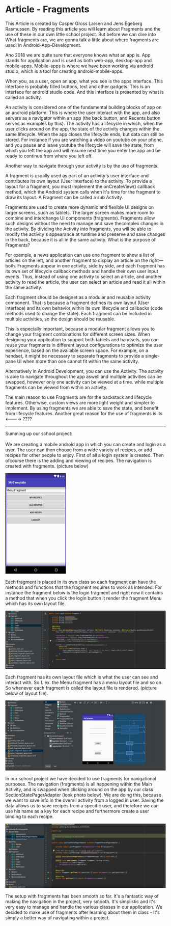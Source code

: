 # Article - Fragments

This Article is created by Casper Gross Larsen and Jens Egeberg Rasmussen. By reading this article you will learn about Fragments and the use of these in our own little school project. But before we can dive into What fragments are, we are gonna talk a little about where fragments are used: in Android-App-Development.

Ano 2018 we are quite sure that everyone knows what an app is. App stands for application and is used as both web-app, desktop-app and mobile-apps. Mobile-apps is where we have been working via android studio, which is a tool for creating android-mobile-apps. 

When you, as a user, open an app, what you see is the apps interface. This interface is probably filled buttons, text and other gadgets. This is an interface for android studio code. And this interface is presented by what is called an activity.

An activity is considered one of the fundamental building blocks of app on an android platform. This is where the user interact with the app, and also servers as a navigator within an app (the back button, and Recents button serves as examples by this). The activity has a lifecycle in which, when the user clicks around on the app, the state of the activity changes within the same lifecycle. When the app closes the lifecycle ends, but data can still be stored. For instance if you are watching a video on youtube on your phone, and you pause and leave youtube the lifecycle will save the state, from which you left the app and will resume next time you enter the app and be ready to continue from where you left off.

Another way to navigate through your activity is by the use of fragments.

A fragment is usually used as part of an activity's user interface and contributes its own layout (User Interface) to the activity. To provide a layout for a fragment, you must implement the onCreateView() callback method, which the Android system calls when it's time for the fragment to draw its layout. A Fragment can be called a sub Activity.

Fragments are used to create more dynamic and flexible UI designs on larger screens, such as tablets. The larger screen makes more room to combine and interchange UI components (fragments). Fragments allow such designs without the need to manage and save thecomplex changes in the activity. By dividing the Activity into fragments, you will be able to modify the activity's appearance at runtime and preserve and save changes in the back, because it is all in the same activity.
What is the purpose of Fragments?

For example, a news application can use one fragment to show a list of articles on the left, and another fragment to display an article on the right—both. Fragments appear in one activity, side by side, and each fragment has its own set of lifecycle callback methods and handle their own user input events. Thus, instead of using one activity to select an article, and another activity to read the article, the user can select an article and read it all within the same activity.

Each fragment should be designet as a modular and reusable activity component. That is because a fragment defines its own layout (User interface) and its own behavior within its own lifecycle and callbacks (code methods used to change the state). Each fragment can be included in multiple activities, so the design should be reusable. 

This is especially important, because a modular fragment allows you to change your fragment combinations for different screen sizes. When designing your application to support both tablets and handsets, you can reuse your fragments in different layout configurations to optimize the user experience, based on the available screen space. For example, on a handset, it might be necessary to separate fragments to provide a single-pane UI when more than one cannot fit within the same activity.

Alternatively in Android Development, you can use the Activity. The activity is able to navigate throughout the app aswell and multiple activities can be swapped, however only one activity can be viewed at a time. while multiple fragments can be viewed from within an activity.

The main reason to use Fragments are for the backstack and lifecycle features. Otherwise, custom views are more light weight and simpler to implement. By using fragments we are able to save the state, and benefit from lifecycle features. Another great reason for the use of fragments is its <----> ????

-------------------------------------
Summing up our school project: <br> <br>
We are creating a mobile android app in which you can create and login as a user. The user can then choose from a wide variety of recipes, or add recipes for other people to enjoy. First of all a login system is created.
Then ofcourse there is the adding and viewing of recipes. The navigation is created with fragments. (picture below)

![alt text](https://github.com/J-Egeberg/BallBoiV5/blob/master/Menu.png)

Each fragment is placed in its own class so each fragment can have the methods and functions that the fragment requires to work as intended. For instance the fragment below is the login fragment and right now it contains a method that when you click the login button it render the fragment Menu which has its own layout file.

![alt text](https://github.com/J-Egeberg/BallBoiV5/blob/master/Fragment.png)

Each fragment has its own layout file which is what the user can see and interact with. So f. ex. the Menu fragment has a menu layout file and so on. So whenever each fragment is called the layout file is rendered. (picture below of layout file).

![alt text](https://github.com/J-Egeberg/BallBoiV5/blob/master/Layout.png)

In our school project we have decided to use fragments for navigational purposes. The navigation (fragments) is all happening within the Main Activity, and is swapped when clicking around on the app by our class SectionStatePagerAdapter (look photo below). We are doing this, because we want to save info in the overall activity from a logged in user. Saving the data allows us to save recipes from a specific user, and therefore we can use his name as a key for each recipe and furthermore create a user binding to each recipe.

![alt text](https://github.com/J-Egeberg/BallBoiV5/blob/master/FragmentManager.png)

The setup with fragtments has been smooth so far. It's a fantastic way of making the navigation in the project, very smooth. It's simplistic and it's very easy to manage and handle the various classes in our application. We decided to make use of fragments after learning about them in class - It's simply a better way of navigating within a project. 



